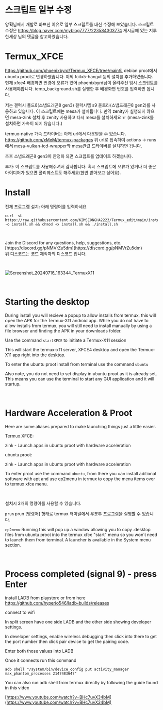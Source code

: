 # 스크립트 일부 수정

양획님께서 개발로 바쁘신 이유로 일부 스크립트를 대신 수정해 보았습니다.
스크립트 수정은 https://blog.naver.com/myblog7777/223584303774 게시글에 있는 지루한세상 님의 댓글을 참고하였습니다.

# Termux_XFCE

https://github.com/phoenixbyrd/Termux_XFCE/tree/main의 debian proot에서 ubuntu proot로 변경하였습니다.
이외 fcitx5-hangul 등의 설치를 추가하였습니다.
현재 xfce4 배경화면 변경에 오류가 있어 phoenixbyrd님이 올려주신 임시 스크립트를 사용해야합니다.
temp_background.sh를 실행한 후 배경화면 번호를 입력하면 됩니다.

저는 갤럭시 폴드6(스냅드래곤8 gen3) 갤럭시탭 s9 울트라(스냅드래곤8 gen2)를 사용하고 있습니다.
이 스크립트에는 mesa가 설치됩니다. 
만약 zenity가 실행되지 않으면 mesa-zink 설치 후 zenity 사용하고 다시 mesa를 설치하세요 ㅠ
(mesa-zink를 설치하면 가속이 되지 않습니다.)

termux-native 가속 드라이버는 아래 url에서 다운받을 수 있습니다.
https://github.com/xMeM/termux-packages
위 url로 접속하여 actions -> runs에서 mesa-vulkan-icd-wrapper와 mesa관련 드라이버를 설치하면 됩니다.

추후 스냅드래곤8 gen3이 안정화 되면 스크립트를 업데이트 하겠습니다.

추가:
이 스크립트를 사용해주셔서 감사합니다. 혹시 스크립트에 오류가 있거나 더 좋은 아이디어가 있으면 풀리퀘스트도 해주세요(한번 받아보고 싶어요).


# Install

전체 프로그램 설치: 아래 명령어를 입력하세요

```
curl -sL https://raw.githubusercontent.com/KIMSEONGHA2223/Termux_edit/main/install.sh -o install.sh && chmod +x install.sh && ./install.sh
```
&nbsp;


Join the Discord for any questions, help, suggestions, etc. [https://discord.gg/pNMVrZu5dm](https://discord.gg/pNMVrZu5dm)  
위 디스코드는 코드 제작자의 디스코드 입니다.

&nbsp;

![Screenshot_20240716_163344_TermuxX11](https://github.com/user-attachments/assets/f6e46172-03e0-43c2-936f-9b5a07a1c26e)

  

&nbsp;

# Starting the desktop

During install you will recieve a popup to allow installs from termux, this will open the APK for the Termux-X11 android app. While you do not have to allow installs from termux, you will still need to install manually by using a file browser and finding the APK in your downloads folder. 
  
Use the command ```startXFCE``` to initiate a Termux-X11 session
  
This will start the termux-x11 server, XFCE4 desktop and open the Termux-X11 app right into the desktop. 

To enter the ubuntu proot install from terminal use the command ```ubuntu```

Also note, you do not need to set display in ubuntu proot as it is already set. This means you can use the terminal to start any GUI application and it will startup.

&nbsp;

# Hardware Acceleration & Proot

Here are some aliases prepared to make launching things just a little easier.

Termux XFCE:

zink - Launch apps in ubuntu proot with hardware acceleration


ubuntu proot:

zink - Launch apps in ubuntu proot with hardware acceleration
   
To enter proot use the command ```ubuntu```, from there you can install aditional software with apt and use cp2menu in termux to copy the menu items over to termux xfce menu. 


&nbsp;

설치시 2개의 명령어를 사용할 수 있습니다.
  
```prun```  prun [명령어] 형태로 termux 터미널에서 우분투 프로그램을 실행할 수 있습니다.
  
```cp2menu``` Running this will pop up a window allowing you to copy .desktop files from ubuntu proot into the termux xfce "start" menu so you won't need to launch them from terminal. A launcher is available in the System menu section.

&nbsp;

# Process completed (signal 9) - press Enter

install LADB from playstore or from here https://github.com/hyperio546/ladb-builds/releases

connect to wifi   
  
In split screen have one side LADB and the other side showing developer settings.
  
In developer settings, enable wireless debugging then click into there to get the port number then click pair device to get the pairing code.
  
Enter both those values into LADB
  
Once it connects run this command
  
```adb shell "/system/bin/device_config put activity_manager max_phantom_processes 2147483647"```

You can also run adb shell from termux directly by following the guide found in this video

[https://www.youtube.com/watch?v=BHc7uvX34bM](https://www.youtube.com/watch?v=BHc7uvX34bM)

